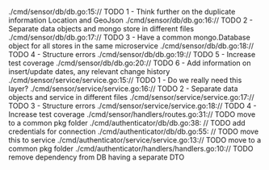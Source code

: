 ./cmd/sensor/db/db.go:15:// TODO 1 - Think further on the duplicate information Location and GeoJson
./cmd/sensor/db/db.go:16:// TODO 2 - Separate data objects and mongo store in different files
./cmd/sensor/db/db.go:17:// TODO 3 - Have a common mongo.Database object for all stores in the same microservice
./cmd/sensor/db/db.go:18:// TODO 4 - Structure errors
./cmd/sensor/db/db.go:19:// TODO 5 - Increase test coverage
./cmd/sensor/db/db.go:20:// TODO 6 - Add information on insert/update dates, any relevant change history
./cmd/sensor/service/service.go:15:// TODO 1 - Do we really need this layer?
./cmd/sensor/service/service.go:16:// TODO 2 - Separate data objects and service in different files
./cmd/sensor/service/service.go:17:// TODO 3 - Structure errors
./cmd/sensor/service/service.go:18:// TODO 4 - Increase test coverage
./cmd/sensor/handlers/routes.go:31:// TODO move to a common pkg folder
./cmd/authenticator/db/db.go:38:	// TODO add credentials for connection
./cmd/authenticator/db/db.go:55:	// TODO move this to service
./cmd/authenticator/service/service.go:13:// TODO move to a common pkg folder
./cmd/authenticator/handlers/handlers.go:10:// TODO remove dependency from DB having a separate DTO
